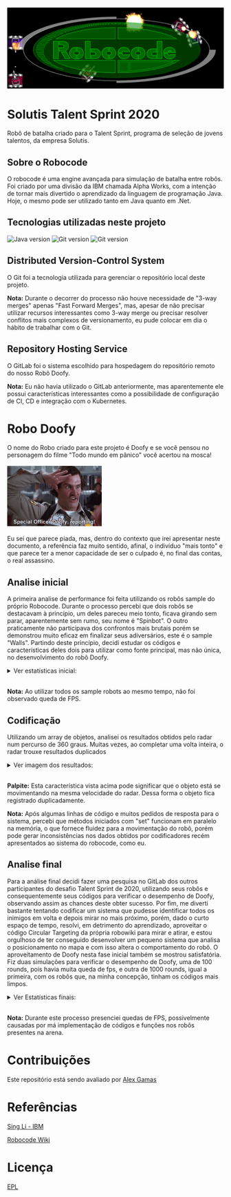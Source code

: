 ![robocode logo](img/robocode_logo.png)

# Solutis Talent Sprint 2020
Robô de batalha criado para o Talent Sprint, programa de seleção de jovens talentos, da empresa Solutis.

## Sobre o Robocode
O robocode é uma engine avançada para simulação de batalha entre robôs.
Foi criado por uma divisão da IBM chamada Alpha Works, com a intenção de tornar mais divertido o aprendizado da linguagem de programação Java.
Hoje, o mesmo pode ser utilizado tanto em Java quanto em .Net.

## Tecnologias utilizadas neste projeto
![Java version](https://img.shields.io/badge/Java-1.8.0__271-brightgreen) 
![Git version](https://img.shields.io/badge/Git-2.28.0-brightgreen)
![Git version](https://img.shields.io/badge/robocode-1.9.3.9-brightgreen)

## Distributed Version-Control System
O Git foi a tecnologia utilizada para gerenciar o repositório local deste projeto.

<strong>Nota:</strong> Durante o decorrer do processo não houve necessidade de "3-way merges" apenas "Fast Forward Merges", mas, apesar de não precisar utilizar recursos interessantes como 3-way merge ou precisar resolver conflitos mais complexos de versionamento, eu pude colocar em dia o hábito de trabalhar com o Git.

## Repository Hosting Service
O GitLab foi o sistema escolhido para hospedagem do repositório remoto do nosso Robô Doofy.
 
<strong>Nota:</strong> Eu não havia utilizado o GitLab anteriormente, mas aparentemente ele possui características interessantes como a possibilidade de configuração de CI, CD e integração com o Kubernetes.

# Robo Doofy
O nome do Robo criado para este projeto é Doofy e se você pensou no personagem do filme "Todo mundo em pânico" você acertou na mosca! <br>
<br> ![Doofy gif](img/tenor.gif) <br> <br>
Eu sei que parece piada, mas, dentro do contexto que irei apresentar neste documento, a referência faz muito sentido, afinal, o indivíduo "mais tonto" e que parece ter a menor capacidade de ser o culpado é, no final das contas, o real assassino.

## Analise inicial
A primeira analise de performance foi feita utilizando os robôs sample do próprio Robocode.
Durante o processo percebi que dois robôs se destacavam à princípio, um deles pareceu meio tonto, ficava girando sem parar, aparentemente sem rumo, seu nome é "Spinbot".
O outro praticamente não participava dos confrontos mais brutais porém se demonstrou muito eficaz em finalizar seus adiversários, este é o sample "Walls".
Partindo deste princípio, decidi estudar os códigos e características deles dois para utilizar como fonte principal, mas não única, no desenvolvimento do robô Doofy.

<details>
<summary>Ver estatísticas inicial:</summary>
![Estatística Inicial](img/initStat/initRec1000.png)
</details>
<br> 

<strong>Nota:</strong> Ao utilizar todos os sample robots ao mesmo tempo, não foi observado queda de FPS.

## Codificação
Utilizando um array de objetos, analisei os resultados obtidos pelo radar num percurso de 360 graus. Muitas vezes, ao completar uma volta inteira, o radar trouxe resultados duplicados

<details>
<summary>Ver imagem dos resultados:</summary>
![resultados repetidos](img/duplicidade-radar.png)
</details>
<br>

<strong>Palpite:</strong> Esta característica vista acima pode significar que o objeto está se movimentando  na mesma velocidade do radar. Dessa forma o objeto fica registrado duplicadamente.

<strong>Nota:</strong>  Após algumas linhas de código e muitos pedidos de resposta para o sistema, percebi que métodos iniciados com "set" funcionam em paralelo na memória, o que fornece fluidez para a movimentação do robô, porém pode gerar inconsistências nos dados obtidos por codificadores recém apresentados ao sistema do robocode, como eu. 




## Analise final
Para a análise final decidi fazer uma pesquisa no GitLab dos outros participantes do desafio Talent Sprint de 2020, utilizando seus robôs e consequentemente seus códigos para verificar o desempenho de Doofy, observando assim as chances deste obter sucesso.
Por fim, me diverti bastante tentando codificar um sistema que pudesse identificar todos os inimigos em volta e depois mirar no mais próximo, porém, dado o curto espaço de tempo, resolvi, em detrimento do aprendizado, aproveitar o código Circular Targeting da própria robowiki para mirar e atirar, e estou orgulhoso de ter conseguido desenvolver um pequeno sistema que analisa o posicionamento no mapa e com isso altera o comportamento do robô.
O aproveitamento de Doofy nesta fase inicial também se mostrou satisfatória. Fiz duas simulações para verificar o desempenho de Doofy, uma de 100 rounds, pois havia muita queda de fps, e outra de 1000 rounds, igual a primeira, com os robôs que, na minha concepção, tinham os códigos mais limpos.
<details>
<summary>Ver Estatísticas finais:</summary>
![Estatística Final](img/finalStat/finalRec100.png)
<br> <br>
![Estatística Final](img/finalStat/finalRec1000.png)
</details>
<br>

<strong>Nota:</strong> Durante este processo presenciei quedas de FPS, possivelmente causadas por má implementação de códigos e funções nos robôs presentes na arena.

# Contribuições
Este repositório está sendo avaliado por [Alex Gamas](https://gitlab.com/alexgamas)

# Referências
[Sing Li - IBM](https://www.ibm.com/developerworks/library/j-robocode/index.html)

[Robocode Wiki](https://robowiki.net/wiki/Main_Page)

# Licença
[EPL](https://robocode.sourceforge.io/license/epl-v10.html)